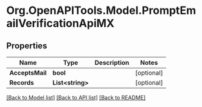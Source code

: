 
# Org.OpenAPITools.Model.PromptEmailVerificationApiMX

## Properties

Name | Type | Description | Notes
------------ | ------------- | ------------- | -------------
**AcceptsMail** | **bool** |  | [optional] 
**Records** | **List&lt;string&gt;** |  | [optional] 

[[Back to Model list]](../README.md#documentation-for-models)
[[Back to API list]](../README.md#documentation-for-api-endpoints)
[[Back to README]](../README.md)

